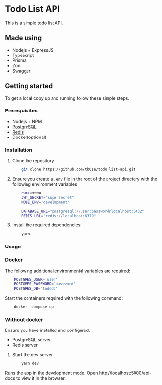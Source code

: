# Todo List API

This is a simple todo list API.

## Made using

- Nodejs + ExpressJS
- Typescript
- Prisma
- Zod
- Swagger

## Getting started

To get a local copy up and running follow these simple steps.

### Prerequisites

- Nodejs + NPM
- [PostgreSQL](https://www.prisma.io/dataguide/postgresql/setting-up-a-local-postgresql-database)
- [Redis](https://redis.io/docs/getting-started/installation/)
- Docker(optional)

### Installation

1. Clone the repository

   ```bash
       git clone https://github.com/tb0se/todo-list-api.git
   ```

2. Ensure you create a `.env` file in the root of the project directory with the following environment variables

   ```bash
       PORT=5000
       JWT_SECRET="supersecret"
       NODE_ENV='development'

       DATABASE_URL="postgresql://user:password@localhost:5432"
       REDIS_URL="redis://localhost:6379"
   ```

3. Install the required dependencies:
   ```bash
       yarn
   ```

### Usage

### Docker

The following additional environmental variables are required:

```bash
    POSTGRES_USER='user'
    POSTGRES_PASSWORD='password'
    POSTGRES_DB='tododb'
```

Start the containers required with the following command:

```bash
    docker  compose up
```

### Without docker

Ensure you have installed and configured:

- PostgreSQL server
- Redis server

1. Start the dev server

   ```bash
       yarn dev
   ```

Runs the app in the development mode.
Open http://localhost:5000/api-docs to view it in the browser.
